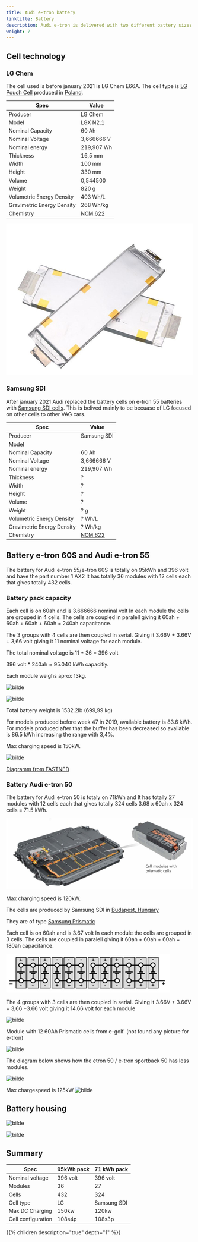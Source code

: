 ```yaml
---
title: Audi e-tron battery
linktitle: Battery
description: Audi e-tron is delivered with two different battery sizes and serveral variants. 
weight: 7
---
```


## Cell technology

### LG Chem

The cell used is before january 2021 is LG Chem E66A. The cell type is [LG Pouch Cell](https://www.youtube.com/watch?v=Q2Lczd7MjGc) produced in [Poland](https://www.google.no/maps/search/lg+chem+poland/@51.0183429,16.8906359,995m/data=!3m1!1e3).

|Spec | Value |
|-----|------|
| Producer | LG Chem |
| Model | LGX N2.1 |
| Nominal Capacity |60 Ah |
| Nominal Voltage | 3,666666 V |
| Nominal energy | 219,907 Wh |
| Thickness|  16,5 mm |
| Width | 100 mm |
| Height | 330 mm |
| Volume | 0,544500 |
| Weight | 820 g |
| Volumetric Energy Density | 403 Wh/L |
| Gravimetric Energy Density | 268 Wh/kg |
| Chemistry | [NCM 622](https://en.wikipedia.org/wiki/Lithium-ion_battery) |

![Audi](lgchenx21.jpg "LGX N2.1 60AH pouch cell from LG Chem")


### Samsung SDI

After january 2021 Audi replaced the battery cells on e-tron 55 batteries with [Samsung SDI cells](https://www.electrive.net/2020/07/23/audi-chef-duesmann-sieht-batterie-probleme-beim-e-tron-als-geloest/). This is belived mainly to be becuase of LG focused on other cells to other VAG cars. 

|Spec | Value |
|-----|------|
| Producer | Samsung SDI|
| Model |  |
| Nominal Capacity |60 Ah |
| Nominal Voltage | 3,666666 V |
| Nominal energy | 219,907 Wh |
| Thickness|  ? |
| Width | ? |
| Height | ? |
| Volume | ? |
| Weight | ? g |
| Volumetric Energy Density | ?  Wh/L |
| Gravimetric Energy Density | ? Wh/kg |
| Chemistry | [NCM 622](https://en.wikipedia.org/wiki/Lithium-ion_battery) |



## Battery e-tron 60S and Audi e-tron 55

The battery for Audi e-tron 55/e-tron 60S is totally on 95kWh and 396 volt and have the part number  1 AX2
It has totally 36 modules with 12 cells each that gives totally 432 cells.

### Battery pack capacity

Each cell is on 60ah and is 3.666666 nominal volt
In each module the cells are grouped in 4 cells. The cells are coupled in paralell
giving it 60ah + 60ah + 60ah + 60ah = 240ah capacitance.

The 3 groups with 4 cells are then coupled in serial. Giving it 3.66V + 3.66V + 3,66 volt giving it 11 nominal voltage for each module.

The total nominal voltage is 11 * 36 = 396 volt

396 volt * 240ah = 95.040 kWh capacitiy.

Each module weighs aprox 13kg.

![bilde](https://user-images.githubusercontent.com/59776765/73131003-90677400-4003-11ea-982c-33dba97a84bc.png)

![bilde](https://user-images.githubusercontent.com/59776765/73913087-6d1baf00-48b6-11ea-9f24-6d5fc9c95e17.png)

Total battery weight is 1532.2lb (699,99 kg)

For models produced before week 47 in 2019, available battery is 83.6 kWh.
For models produced after that the buffer has been decreased so available is 86.5 kWh increasing the range with 3,4%. 

Max charging speed is 150kW.

![bilde](https://user-images.githubusercontent.com/59776765/91096009-9b4bbb00-e65d-11ea-8ccf-0fd968ace518.png)

[Diagramm from FASTNED](https://support.fastned.nl/hc/en-gb/articles/360000815988-Charging-with-an-Audi-e-tron)

### Battery Audi e-tron 50

The battery for Audi e-tron 50 is totaly on 71kWh and 
It has totally 27 modules with 12 cells each that gives totally 324 cells
3.68 x 60ah x  324 cells = 71.5 kWh.

![e-tron 50 battery](etron50battery.jpg "e-tron 50 battery")

Max charging speed is 120kW.

The cells are produced by Samsung SDI in [Budapest, Hungary](https://www.google.com/maps/place/Samsung+SDI+Hungary+Zrt./@47.6765476,19.168821,2130m/data=!3m1!1e3!4m5!3m4!1s0x0:0x45db42011a2687d9!8m2!3d47.6779532!4d19.170087)

They are of type [Samsung Prismatic](https://www.samsungsdi.com/automotive-battery/products/prismatic-lithium-ion-battery-cell.html)

Each cell is on 60ah and is 3.67 volt
In each module the cells are grouped in 3 cells. The cells are coupled in paralell
giving it 60ah + 60ah + 60ah = 180ah capacitance.

![Connection](connection50.png "Cell connection e-tron 50")

The 4 groups with 3 cells are then coupled in serial. Giving it 3.66V + 3.66V + 3,66  +3.66 volt giving it 14.66 volt for each module

![bilde](https://user-images.githubusercontent.com/59776765/73117720-11623500-3f4a-11ea-9b37-4b19050ec1df.png)

Module with 12 60Ah  Prismatic cells from e-golf. (not found any picture for e-tron)

![bilde](https://user-images.githubusercontent.com/59776765/73131174-70857f80-4006-11ea-84bd-a1f2d5848613.png)

The diagram below shows how the etron 50 / e-tron sportback 50 has less modules.

![bilde](https://user-images.githubusercontent.com/59776765/73117637-2e4a3880-3f49-11ea-9d09-ca3e6f20a646.png)

Max chargespeed is 125kW
![bilde](https://user-images.githubusercontent.com/59776765/91096090-b6b6c600-e65d-11ea-8a7a-b6cb98078ef8.png "battery")

## Battery housing

![bilde](https://user-images.githubusercontent.com/59776765/73116898-731ca200-3f3e-11ea-8e2f-60f522415534.png)

![bilde](https://user-images.githubusercontent.com/59776765/73117011-dc50e500-3f3f-11ea-90b9-2e5ac30287d1.png)




## Summary

|Spec | 95kWh pack | 71 kWh pack |
|---- | -----|-----|
| Nominal voltage | 396 volt | 396 volt |
| Modules | 36 | 27 |
| Cells  | 432  | 324 |
| Cell type | LG | Samsung SDI |
| Max  DC Charging | 150kw | 120kw |
| Cell configuration | 108s4p |108s3p|


{{% children description="true" depth="1" %}}
